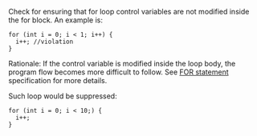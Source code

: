 Check for ensuring that for loop control variables are not modified
inside the for block. An example is:

    for (int i = 0; i < 1; i++) {
      i++; //violation
    }
            

Rationale: If the control variable is modified inside the loop body, the
program flow becomes more difficult to follow. See [FOR
statement](https://docs.oracle.com/javase/specs/jls/se11/html/jls-14.html#jls-14.14)
specification for more details.

Such loop would be suppressed:

    for (int i = 0; i < 10;) {
      i++;
    }
            
